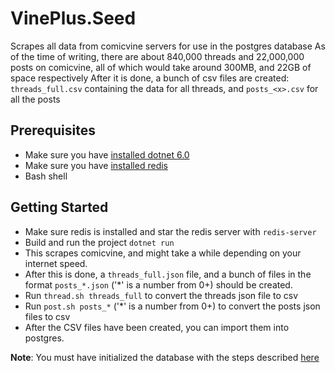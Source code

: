 ﻿# VinePlus.Seed

Scrapes all data from comicvine servers for use in the postgres database
As of the time of writing, there are about 840,000 threads and 22,000,000 posts on comicvine, all of which would take around 300MB, and 22GB of space respectively
After it is done, a bunch of csv files are created: `threads_full.csv` containing the data for all threads, and `posts_<x>.csv` for all the <x> posts

## Prerequisites
- Make sure you have [installed dotnet 6.0](https://dotnet.microsoft.com/en-us/download/dotnet/6.0)
- Make sure you have [installed redis](https://redis.io/docs/getting-started/installation/)
- Bash shell

## Getting Started
- Make sure redis is installed and star the redis server with `redis-server`
- Build and run the project `dotnet run`
- This scrapes comicvine, and might take a while depending on your internet speed.
- After this is done, a `threads_full.json` file, and a bunch of files in the format `posts_*.json` ('*' is a number from 0+) should be created.
- Run `thread.sh threads_full` to convert the threads json file to csv
- Run `post.sh posts_*` ('*' is a number from 0+) to convert the posts json files to csv
- After the CSV files have been created, you can import them into postgres.

**Note**: You must have initialized the database with the steps described [here](../VinPlus.Database)
